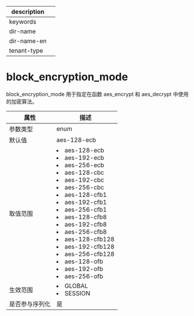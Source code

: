 |description||
|---|---|
|keywords||
|dir-name||
|dir-name-en||
|tenant-type||

# block_encryption_mode

block_encryption_mode 用于指定在函数 aes_encrypt 和 aes_decrypt 中使用的加密算法。

| **属性**  |                                        **描述**                                        |
|---------|----------------------------------------------------------------------------|
| 参数类型    | enum                                                                                 |
| 默认值     | aes-128-ecb                                                                          |
| 取值范围    | <li> aes-128-ecb   <li> aes-192-ecb   <li> aes-256-ecb   <li> aes-128-cbc   <li> aes-192-cbc   <li> aes-256-cbc   <li> aes-128-cfb1   <li> aes-192-cfb1   <li> aes-256-cfb1   <li> aes-128-cfb8   <li> aes-192-cfb8   <li> aes-256-cfb8   <li> aes-128-cfb128   <li> aes-192-cfb128   <li> aes-256-cfb128   <li> aes-128-ofb   <li> aes-192-ofb   <li> aes-256-ofb    |
| 生效范围    | <li> GLOBAL   <li> SESSION                                                                 |
| 是否参与序列化 | 是 |
